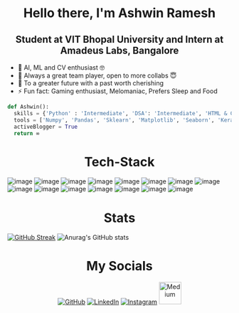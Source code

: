 <h1 align="center"> Hello there, I'm Ashwin Ramesh </h1>
<h2 align="center"> Student at VIT Bhopal University and Intern at Amadeus Labs, Bangalore</h2>

- 🌱 AI, ML and CV enthusiast 🤓
- 👯 Always a great team player, open to more collabs 😇
- 🥅 To a greater future with a past worth cherishing
- ⚡ Fun fact: Gaming enthusiast, Melomaniac, Prefers Sleep and Food

```python
def Ashwin():
  skills = {'Python' : 'Intermediate', 'DSA': 'Intermediate', 'HTML & CSS': 'Beginner', 'Javascript' : 'Beginner'}
  tools = ['Numpy', 'Pandas', 'Sklearn', 'Matplotlib', 'Seaborn', 'Keras', 'Flask', 'OpenCV', 'Tensorflow']
  activeBlogger = True
  return ∞
```

<h1 align="center"> Tech-Stack </h1>

![image](https://img.shields.io/badge/Python-3776AB?style=for-the-badge&logo=python&logoColor=white)
![image](https://img.shields.io/badge/Jupyter-F37626.svg?&style=for-the-badge&logo=Jupyter&logoColor=white)
![image](https://img.shields.io/badge/HTML5-E34F26?style=for-the-badge&logo=html5&logoColor=white)
![image](https://img.shields.io/badge/CSS3-1572B6?style=for-the-badge&logo=css3&logoColor=white)
![image](https://img.shields.io/badge/JavaScript-323330?style=for-the-badge&logo=javascript&logoColor=F7DF1E)
![image](https://img.shields.io/badge/C%2B%2B-00599C?style=for-the-badge&logo=c%2B%2B&logoColor=white)
![image](https://img.shields.io/badge/TensorFlow-FF6F00?style=for-the-badge&logo=TensorFlow&logoColor=white)
![image](https://img.shields.io/badge/Numpy-777BB4?style=for-the-badge&logo=numpy&logoColor=white)
![image](https://img.shields.io/badge/Pandas-2C2D72?style=for-the-badge&logo=pandas&logoColor=white)
![image](https://img.shields.io/badge/OpenCV-27338e?style=for-the-badge&logo=OpenCV&logoColor=white)
![image](https://img.shields.io/badge/Flask-000000?style=for-the-badge&logo=flask&logoColor=white)
![image](https://img.shields.io/badge/Git-F05032?style=for-the-badge&logo=git&logoColor=white)
![image](https://img.shields.io/badge/Medium-12100E?style=for-the-badge&logo=medium&logoColor=white)
![image](https://img.shields.io/badge/R-1572B6?style=for-the-badge&logo=r&logoColor=white)
![image](https://img.shields.io/badge/Docker-00599C?style=for-the-badge&logo=docker&logoColor=white)

<h1 align="center"> Stats </h1>

[![GitHub Streak](http://github-readme-streak-stats.herokuapp.com?user=ashwinramesh21&theme=dark&background=000000)](https://git.io/streak-stats)
![Anurag's GitHub stats](https://github-readme-stats.vercel.app/api?username=ashwinramesh21&show_icons=true&theme=synthwave)

<h1 align="center"> My Socials </h1>

<p align="center">
	<a href="https://github.com/AshwinRamesh21"><img src="https://img.icons8.com/bubbles/50/000000/github.png" alt="GitHub"/></a>
	<a href="https://www.linkedin.com/in/ashwin-ramesh-/"><img src="https://img.icons8.com/bubbles/50/000000/linkedin.png" alt="LinkedIn"/></a>
	<a href="https://instagram.com/ashwin_ramesh_21?igshid=ZDdkNTZiNTM="><img src="https://img.icons8.com/bubbles/50/000000/instagram.png" alt="Instagram"/></a>
	<a href="https://medium.com/@ashwinramesh2001"><img src="https://user-images.githubusercontent.com/64190677/223194716-3926d137-ec08-40d9-bf5d-02f8a9f65f55.png" width=50 height=50 alt="Medium"/></a>
</p>


